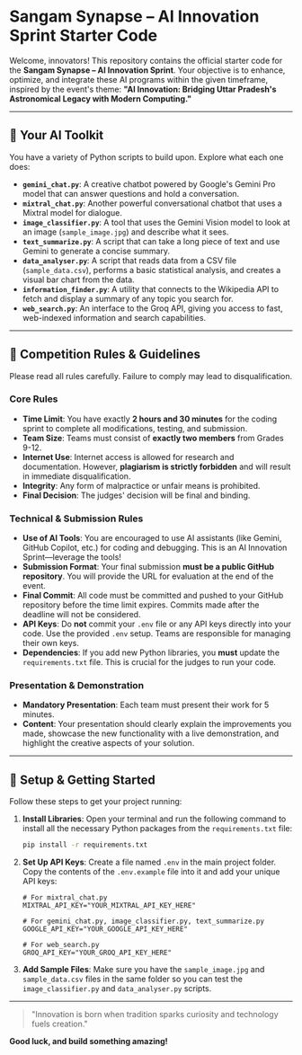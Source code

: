 # Sangam Synapse – AI Innovation Sprint Starter Code

Welcome, innovators! This repository contains the official starter code for the **Sangam Synapse – AI Innovation Sprint**. Your objective is to enhance, optimize, and integrate these AI programs within the given timeframe, inspired by the event's theme: **"AI Innovation: Bridging Uttar Pradesh's Astronomical Legacy with Modern Computing."**

---

## 🧰 Your AI Toolkit

You have a variety of Python scripts to build upon. Explore what each one does:

* **`gemini_chat.py`**: A creative chatbot powered by Google's Gemini Pro model that can answer questions and hold a conversation.
* **`mixtral_chat.py`**: Another powerful conversational chatbot that uses a Mixtral model for dialogue.
* **`image_classifier.py`**: A tool that uses the Gemini Vision model to look at an image (`sample_image.jpg`) and describe what it sees.
* **`text_summarize.py`**: A script that can take a long piece of text and use Gemini to generate a concise summary.
* **`data_analyser.py`**: A script that reads data from a CSV file (`sample_data.csv`), performs a basic statistical analysis, and creates a visual bar chart from the data.
* **`information_finder.py`**: A utility that connects to the Wikipedia API to fetch and display a summary of any topic you search for.
* **`web_search.py`**: An interface to the Groq API, giving you access to fast, web-indexed information and search capabilities.

---

## 📜 Competition Rules & Guidelines

Please read all rules carefully. Failure to comply may lead to disqualification.

### **Core Rules**
* **Time Limit**: You have exactly **2 hours and 30 minutes** for the coding sprint to complete all modifications, testing, and submission.
* **Team Size**: Teams must consist of **exactly two members** from Grades 9-12.
* **Internet Use**: Internet access is allowed for research and documentation. However, **plagiarism is strictly forbidden** and will result in immediate disqualification.
* **Integrity**: Any form of malpractice or unfair means is prohibited.
* **Final Decision**: The judges' decision will be final and binding.

### **Technical & Submission Rules**
* **Use of AI Tools**: You are encouraged to use AI assistants (like Gemini, GitHub Copilot, etc.) for coding and debugging. This is an AI Innovation Sprint—leverage the tools!
* **Submission Format**: Your final submission **must be a public GitHub repository**. You will provide the URL for evaluation at the end of the event.
* **Final Commit**: All code must be committed and pushed to your GitHub repository before the time limit expires. Commits made after the deadline will not be considered.
* **API Keys**: Do **not** commit your `.env` file or any API keys directly into your code. Use the provided `.env` setup. Teams are responsible for managing their own keys.
* **Dependencies**: If you add new Python libraries, you **must** update the `requirements.txt` file. This is crucial for the judges to run your code.

### **Presentation & Demonstration**
* **Mandatory Presentation**: Each team must present their work for 5 minutes.
* **Content**: Your presentation should clearly explain the improvements you made, showcase the new functionality with a live demonstration, and highlight the creative aspects of your solution.

---

## 🚀 Setup & Getting Started

Follow these steps to get your project running:

1.  **Install Libraries**: Open your terminal and run the following command to install all the necessary Python packages from the `requirements.txt` file:
    ```bash
    pip install -r requirements.txt
    ```
2.  **Set Up API Keys**: Create a file named `.env` in the main project folder. Copy the contents of the `.env.example` file into it and add your unique API keys:
    ```
    # For mixtral_chat.py
    MIXTRAL_API_KEY="YOUR_MIXTRAL_API_KEY_HERE"

    # For gemini_chat.py, image_classifier.py, text_summarize.py
    GOOGLE_API_KEY="YOUR_GOOGLE_API_KEY_HERE"

    # For web_search.py
    GROQ_API_KEY="YOUR_GROQ_API_KEY_HERE"
    ```
3.  **Add Sample Files**: Make sure you have the `sample_image.jpg` and `sample_data.csv` files in the same folder so you can test the `image_classifier.py` and `data_analyser.py` scripts.

---

> "Innovation is born when tradition sparks curiosity and technology fuels creation."

**Good luck, and build something amazing!**